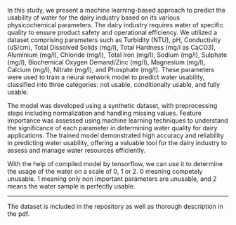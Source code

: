 In this study, we present a machine learning-based approach to
predict the usability of water for the dairy industry based on its various
physicochemical parameters. The dairy industry requires water of specific
quality to ensure product safety and operational efficiency. We utilized a
dataset comprising parameters such as Turbidity (NTU), pH, Conductivity
(uS/cm), Total Dissolved Solids (mg/l), Total Hardness (mg/l as CaCO3),
Aluminium (mg/l), Chloride (mg/l), Total Iron (mg/l), Sodium (mg/l),
Sulphate (mg/l), Biochemical Oxygen Demand/Zinc (mg/l), Magnesium
(mg/l), Calcium (mg/l), Nitrate (mg/l), and Phosphate (mg/l). These
parameters were used to train a neural network model to predict water
usability, classified into three categories: not usable, conditionally usable,
and fully usable.  

The model was developed using a synthetic dataset, with
preprocessing steps including normalization and handling missing values.
Feature importance was assessed using machine learning techniques to
understand the significance of each parameter in determining water
quality for dairy applications. The trained model demonstrated high
accuracy and reliability in predicting water usability, offering a valuable
tool for the dairy industry to assess and manage water resources
efficiently.   

With the help of compiled model by tensorflow, we can use it to
determine the usage of the water on a scale of 0, 1 or 2. 0 meaning
competely unusable. 1 meaning only non important parameters are
unusable, and 2 means the water sample is perfectly usable.

----
The dataset is included in the repository as well as thorough description in the pdf.
